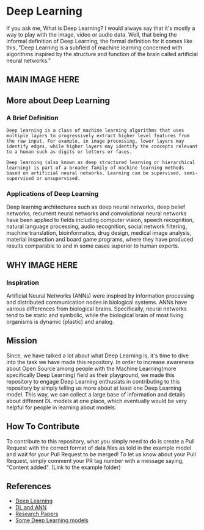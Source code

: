 # Deep Learning

If you ask me, What is Deep Learning? I would always say that it's mostly a way to play with the image, video or audio data. 
Well, that being the informal definition of Deep Learning, the formal definition for it comes like this, "Deep Learning is a subfield of machine learning concerned with algorithms inspired by the structure and function of the brain called artificial neural networks."

## MAIN IMAGE HERE

## More about Deep Learning

### A Brief Definition
`Deep learning is a class of machine learning algorithms that uses multiple layers to progressively extract higher level features from the raw input. For example, in image processing, lower layers may identify edges, while higher layers may identify the concepts relevant to a human such as digits or letters or faces. `

`Deep learning (also known as deep structured learning or hierarchical learning) is part of a broader family of machine learning methods based on artificial neural networks. Learning can be supervised, semi-supervised or unsupervised.`

### Applications of Deep Learning
Deep learning architectures such as deep neural networks, deep belief networks, recurrent neural networks and convolutional neural networks have been applied to fields including computer vision, speech recognition, natural language processing, audio recognition, social network filtering, machine translation, bioinformatics, drug design, medical image analysis, material inspection and board game programs, where they have produced results comparable to and in some cases superior to human experts.

## WHY IMAGE HERE

### Inspiration
Artificial Neural Networks (ANNs) were inspired by information processing and distributed communication nodes in biological systems. ANNs have various differences from biological brains. Specifically, neural networks tend to be static and symbolic, while the biological brain of most living organisms is dynamic (plastic) and analog.

## Mission

Since, we have talked a lot about what Deep Learning is, it's time to dive into the task we have made this repository. 
In order to increase awareness about Open Source among people with the Machine Learning(more specifically Deep Learning) field as their playground, we made this repository to engage Deep Learning enthusiats in contributing to this repository by simply telling us more about at least one Deep Learning model. This way, we can collect a large base of information and details about different DL models at one place, which eventually would be very helpful for people in learning about models.

## How To Contribute

To contribute to this repository, what you simply need to do is create a Pull Request with the correct format of data files as told in the example model and wait for your Pull Request to be merged!
To let us know about your Pull Request, simply comment your PR tag number with a message saying, "Content added".
(Link to the example folder)

## References
-	[Deep Learning](https://en.wikipedia.org/wiki/Deep_learning)
-	[DL and ANN](https://machinelearningmastery.com/what-is-deep-learning/)
-	[Research Papers](https://arxiv.org/list/cs.LG/recent)
-	[Some Deep Learning models](https://www.analyticsvidhya.com/blog/2017/08/10-advanced-deep-learning-architectures-data-scientists/)